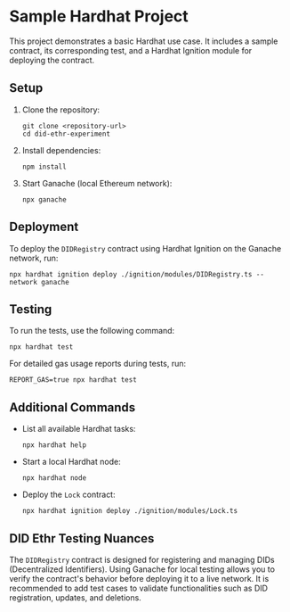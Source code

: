 # Sample Hardhat Project

This project demonstrates a basic Hardhat use case. It includes a sample contract, its corresponding test, and a Hardhat Ignition module for deploying the contract.

## Setup

1. Clone the repository:
   ```shell
   git clone <repository-url>
   cd did-ethr-experiment
   ```

2. Install dependencies:
   ```shell
   npm install
   ```

3. Start Ganache (local Ethereum network):
   ```shell
   npx ganache
   ```

## Deployment

To deploy the `DIDRegistry` contract using Hardhat Ignition on the Ganache network, run:
```shell
npx hardhat ignition deploy ./ignition/modules/DIDRegistry.ts --network ganache
```

## Testing

To run the tests, use the following command:
```shell
npx hardhat test
```

For detailed gas usage reports during tests, run:
```shell
REPORT_GAS=true npx hardhat test
```

## Additional Commands

- List all available Hardhat tasks:
  ```shell
  npx hardhat help
  ```

- Start a local Hardhat node:
  ```shell
  npx hardhat node
  ```

- Deploy the `Lock` contract:
  ```shell
  npx hardhat ignition deploy ./ignition/modules/Lock.ts
  ```

## DID Ethr Testing Nuances

The `DIDRegistry` contract is designed for registering and managing DIDs (Decentralized Identifiers). Using Ganache for local testing allows you to verify the contract's behavior before deploying it to a live network. It is recommended to add test cases to validate functionalities such as DID registration, updates, and deletions.